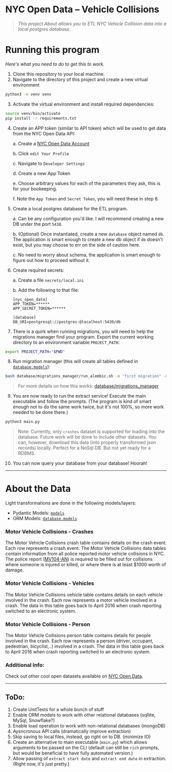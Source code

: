 # NYC Open Data – Vehicle Collisions
> _This project About allows you to ETL NYC Vehicle Collision data into a local postgres database._

# Running this program
_Here's what you need to do to get this to work._
1. Clone this repository to your local machine.
2. Navigate to the directory of this project and create a new virtual environment
```bash
python3 -m venv venv
```
3. Activate the virtual environment and install required dependencies:
```bash
source venv/bin/activate
pip install -r requirements.txt
```
4. Create an APP token (similar to API token) which will be used to
get data from the NYC Open Data API:

    a. Create a [NYC Open Data Account](https://data.cityofnewyork.us/login)

    b. Click `edit Your Profile`

    c. Navigate to `Developer Settings`

    d. Create a new App Token

    e. Choose arbitrary values for each of the parameters they ask,
    this is for your bookeeping.

    f. Note the `App Token` and `Secret Token`, you will need these
    in step 6.

5. Create a local postgres database for the ETL program.

    a. Can be any configuration you'd like. I will recommend
    creating a new DB under the port `5430`.

    b. (Optional) Once instantiated, create a new `database`
    object named `db`. The application is smart enough to
    create a new db object if `db` doesn't exist, but you
    may choose to err on the side of caution here.

    c. No need to worry about schema, the application
    is smart enough to figure out how to proceed without it.


6. Create required secrets:

    a. Create a file `secrets/local.ini`

    b. Add the following to that file:
    ```
    [nyc_open_data]
    APP_TOKEN=******
    APP_SECRET_TOKEN=******

    [database]
    DB_URI=postgresql://postgres:@localhost:5430/db
    ```

7. There is a quirk when running migrations, you will need to help the
migrations manager find your program. Export the current working directory
to an environment variable `PROJECT_PATH`:
```bash
export PROJECT_PATH="$PWD"
```

8. Run migration manager (this will create all tables defined in
[`database.models`](database/models)):
```bash
bash database/migrations_manager/run_alembic.sh -m "first migration" -u -r
```
> For more details on how this works: [database/migrations_manager](database/migrations_manager)

9. You are now ready to run the extract service! Execute the main executable
and follow the prompts. (The program is kind of smart enough not to do the
same work twice, but it's not 100%, so more work needed to be done there.)
```bash
python3 main.py
```
> Note: Currently, only `crashes` dataset is supported for loading into the
database. Future work will be done to include other datasets. You can, however,
download this data (into properly transformed json records) locally. Perfect
for a NoSql DB. But not yet ready for a RDBMS.

10. You can now query your database from your database! Hoorah!

---
# About the Data
Light transformations are done in the following models/layers:
  * Pydantic Models: [`models`](models)
  * ORM Models: [`database.models`](database/models)

### Motor Vehicle Collisions - Crashes
The Motor Vehicle Collisions crash table contains details on the crash event.
Each row represents a crash event. The Motor Vehicle Collisions data tables
contain information from all police reported motor vehicle collisions in NYC.
The police report ([MV104-AN](https://www.nhtsa.gov/sites/nhtsa.dot.gov/files/documents/ny_overlay_mv-104an_rev05_2004.pdf))
is required to be filled out for collisions where someone is injured or
killed, or where there is at least $1000 worth of damage.


### Motor Vehicle Collisions - Vehicles
The Motor Vehicle Collisions vehicle table contains details on each vehicle
involved in the crash. Each row represents a motor vehicle involved in
a crash. The data in this table goes back to April 2016 when crash reporting
switched to an electronic system.

### Motor Vehicle Collisions - Person
The Motor Vehicle Collisions person table contains details for people
involved in the crash. Each row represents a person (driver, occupant,
pedestrian, bicyclist,..) involved in a crash. The data in this table
goes back to April 2016 when crash reporting switched to an electronic system.


### Additional Info:
Check out other cool open datasets available on
[NYC Open Data](https://data.cityofnewyork.us/browse?limitTo=datasets&q=).

----


## ToDo:
1. Create UnitTests for a whole bunch of stuff
2. Enable ORM models to work with other relational databases (sqllite, MySql, Snowflake?)
3. Enable load operation to work with non-relational databases (mongoDB)
4. Aysncronous API calls (dramatically improve extraction)
5. Skip saving to local files, instead, go right on to DB. (minimize IO)
6. Create an alternative to main executable (`main.py`) which allows arguments to
be passed on the CLI (default can still be `rich` prompts, but would be beneficial
to have fully automated version.)
7. Allow passing of `extract start date` and `extract end date` in extraction.
(Right now, it's just pretty.)
